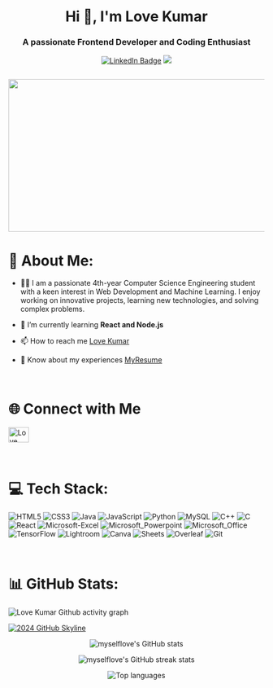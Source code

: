 <h1 align="center">Hi 👋, I'm Love Kumar</h1>
<h3 align="center">A passionate Frontend Developer and Coding Enthusiast</h3>
<p align="center">
<a href="https://www.linkedin.com/in/love-kumar666"><img src="https://img.shields.io/badge/LinkedIn-blue?style=for-the-badge&logo=linkedin&logoColor=white" alt="LinkedIn Badge"></a> 
                  <a href="/"><img src="https://img.shields.io/badge/website-000000?style=for-the-badge&logo=About.me&logoColor=white"></a>
                  
<p align="center"><img src="https://komarev.com/ghpvc/?username=Love-RS&style=flat-square&color=blue" alt=""></p>
<p align="center"><img src="https://github.com//blob/main/Git-GIF.gif" width="600" height="300"  /></p>
</p>


#  💫 About Me:
- 🙋‍♂️ I am a passionate 4th-year Computer Science Engineering student with a keen interest in Web Development and Machine Learning. I enjoy working on innovative projects, learning new technologies, and solving complex problems.
  
- 🌱 I’m currently learning **React and Node.js**

- 📫 How to reach me [Love Kumar](kloverohit7892@gmail.com)

- 📄 Know about my experiences [MyResume]()
<br>
  
# 🌐 Connect with Me
<p align="left">
<a href="www.linkedin.com/in/love-kumar666" target="blank"><img align="center" src="https://raw.githubusercontent.com/rahuldkjain/github-profile-readme-generator/master/src/images/icons/Social/linked-in-alt.svg" alt="Love Kumar" height="30" width="40" /></a>
</p>

<br>

# 💻 Tech Stack:
![HTML5](https://img.shields.io/badge/html5-%23E34F26.svg?style=for-the-badge&logo=html5&logoColor=white)  ![CSS3](https://img.shields.io/badge/css3-%231572B6.svg?style=for-the-badge&logo=css3&logoColor=white)  ![Java](https://img.shields.io/badge/java-%23ED8B00.svg?style=for-the-badge&logo=java&logoColor=white)  ![JavaScript](https://img.shields.io/badge/javascript-%23323330.svg?style=for-the-badge&logo=javascript&logoColor=%23F7DF1E)  ![Python](https://img.shields.io/badge/python-3670A0?style=for-the-badge&logo=python&logoColor=ffdd54)  ![MySQL](https://img.shields.io/badge/MySQL-00000F?style=for-the-badge&logo=mysql&logoColor=white)  ![C++](https://img.shields.io/badge/C%2B%2B-00599C?style=for-the-badge&logo=c%2B%2B&logoColor=white)  ![C](https://img.shields.io/badge/c-%2300599C.svg?style=for-the-badge&logo=c&logoColor=white)  ![React](https://img.shields.io/badge/React-20232A?style=for-the-badge&logo=react&logoColor=61DAFB)  ![Microsoft-Excel](https://img.shields.io/badge/Microsoft_Excel-217346?style=for-the-badge&logo=microsoft-excel&logoColor=white)  ![Microsoft_Powerpoint](https://img.shields.io/badge/Microsoft_PowerPoint-B7472A?style=for-the-badge&logo=microsoft-powerpoint&logoColor=white)  ![Microsoft_Office](https://img.shields.io/badge/Microsoft_Office-D83B01?style=for-the-badge&logo=microsoft-office&logoColor=white)  ![TensorFlow](https://img.shields.io/badge/TensorFlow-FF6F00?style=for-the-badge&logo=tensorflow&logoColor=white)  ![Lightroom](https://img.shields.io/badge/Adobe%20Lightroom-31A8FF?style=for-the-badge&logo=Adobe%20Lightroom&logoColor=white)  ![Canva](https://img.shields.io/badge/Canva-%2300C4CC.svg?style=for-the-badge&logo=Canva&logoColor=white)  ![Sheets](https://img.shields.io/badge/Google%20Sheets-34A853?style=for-the-badge&logo=google-sheets&logoColor=white)  ![Overleaf](https://img.shields.io/badge/Overleaf-47A141?style=for-the-badge&logo=Overleaf&logoColor=white)  ![Git](https://img.shields.io/badge/GIT-E44C30?style=for-the-badge&logo=git&logoColor=white)

<br>

# 📊 GitHub Stats:

![Love Kumar Github activity graph](https://github-readme-activity-graph.vercel.app/graph?username=myselflove&theme=github-compact&area=true&bg_color=ffff&color=000)


<a href="https://skyline.github.com/myselflove/2024">
  <img src="./assets/2024.gif" alt="2024 GitHub Skyline" width="auto" height="auto" />
</a>

<p align="center">
  <img src="https://github-readme-stats.vercel.app/api?username=myselflove&theme=dark&hide_border=false&include_all_commits=false&count_private=false" alt="myselflove's GitHub stats" />
</p>

<p align="center">
  <img src="https://github-readme-streak-stats.herokuapp.com/?user=myselflove&theme=dark&hide_border=false" alt="myselflove's GitHub streak stats" />
</p>

<p align="center">
  <img src="https://github-readme-stats.vercel.app/api/top-langs/?username=myselflove&theme=dark&hide_border=false&include_all_commits=false&count_private=false&layout=compact" alt="Top languages" />
</p>
